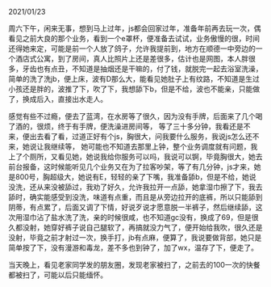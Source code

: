 2021/01/23

周六下午，闲来无事，想到马上过年，js都会回家过年，准备年前再去玩一次，偶看见之前大良的那个业务，看到一个e罩杯，便准备去试试，业务傲慢的很，时间还得她来定，可能是前一个人放了鸽子，允许我提前到，地方在顺德一中旁边的一个酒店式公寓，到了房间，真人比照片上还是差很多，估计也是网图，本人胖很多，牙齿也有点丑，不知道是抽烟还是干嘛的，付了钱，就脱完一起去浴室洗澡，简单的洗了洗jb，便上床，波有D那么大，能看见她肚子上有纹路，不知道是生过小孩还是胖的，波推了下，吹了下，我想舔下b，但是不给，波也不能亲，只能做了，换成后入，直接出水走人。

感觉有些不过瘾，便去了蓝湾，在水房等了很久，因为没有手牌，后面来了几个喝了酒的，很烦，终于有手牌，便洗澡进房间等， 等了三十多分钟，我看还是不来，便出去看了看，过道正好有个js，胸很大，问我要什么服务，我说js怎么还不来，她说让我继续等， 她可能也不知道去那里上钟，整个业务调度就有问题，我上了个厕所，又看见她，她说我给你服务可以吗，我说可以锕，毕竟胸很大，她去前台报备，这时候能听见几个业务又在为了拉客吵架，等了有几分钟，js才来，她是800号，胸超级大，她说有E，轻轻的亲了下嘴，我准备舔b，但是不给，她说没洗，还从来没被舔过，我劝了好久，允许我拉开一点舔，她拿湿巾擦了下，我去舔时，确实能感受到没洗，味道有点重，而且是从旁边拉开的底裤，所以只能舔到阴蒂，有点累了，后面又调了下情，好说歹说才愿意脱一半裤子，然后继续舔，这次用湿巾沾了盐水洗了洗，亲的时候很咸，也不知道gc没有，换成了69，但是很久都没射，她穿好裤子说自己腿软了，再搞就没力气了，便开始给我吹，很久还是没射，毕竟之前才射过一次，换手打，jb有点麻，便算了，我说要做背部，她只是简单按了下，没有漫游和毒龙，差不多也到钟了，加了wx，温存了下，便走了。

当天晚上，看见老家同学发的朋友圈，发现老家被扫了，之前去的100一次的快餐都被扫了，可能以后只能缅怀。